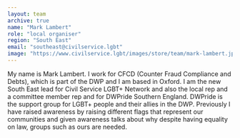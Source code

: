 ```yaml
---
layout: team
archive: true
name: "Mark Lambert"
role: "local organiser"
region: "South East"
email: "southeast@civilservice.lgbt"
image: "https://www.civilservice.lgbt/images/store/team/mark-lambert.jpg"
---
```


My name is Mark Lambert. I work for CFCD (Counter Fraud Compliance and Debts), which is part of the DWP and I am based in Oxford. I am the new South East lead for Civil Service LGBT+ Network and also the local rep and a committee member rep and for DWPride Southern England. DWPride is the support group for LGBT+ people and their allies in the DWP. Previously I have raised awareness by raising different flags that represent our communities and given awareness talks about why despite having equality on law, groups such as ours are needed.
